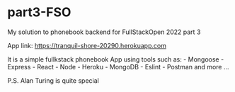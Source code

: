 # part3-FSO
My solution to phonebook backend for FullStackOpen 2022 part 3

App link: https://tranquil-shore-20290.herokuapp.com

It is a simple fullkstack phonebook App using tools such as:
    - Mongoose
    - Express
    - React
    - Node
    - Heroku
    - MongoDB
    - Eslint
    - Postman
    and more ...

P.S. Alan Turing is quite special